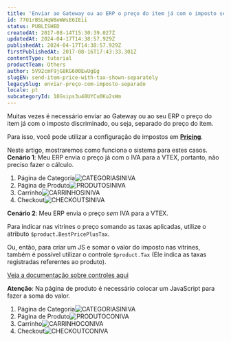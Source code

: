 ```yaml
---
title: 'Enviar ao Gateway ou ao ERP o preço do item já com o imposto separado'
id: 77O1rBSLHqW8eWWsE6IEii
status: PUBLISHED
createdAt: 2017-08-14T15:30:39.027Z
updatedAt: 2024-04-17T14:38:57.929Z
publishedAt: 2024-04-17T14:38:57.929Z
firstPublishedAt: 2017-08-16T17:43:33.301Z
contentType: tutorial
productTeam: Others
author: 5V92cmF9jG8KG600EwUgEg
slugEN: send-item-price-with-tax-shown-separately
legacySlug: enviar-preço-com-imposto-separado
locale: pt
subcategoryId: 18Gsips3u48UYCu0Ku2sWm
---
```


Muitas vezes é necessário enviar ao Gateway ou ao seu ERP o preço do item já com o imposto discriminado, ou seja, separado do preço do item.

Para isso, você pode utilizar a configuração de impostos em [__Pricing__](/pt/tutorial/como-criar-taxaimposto).

Neste artigo, mostraremos como funciona o sistema para estes casos.
**Cenário 1**: Meu ERP envia o preço já com o IVA para a VTEX, portanto, não preciso fazer o cálculo.

1. Página de Categoria![CATEGORIASINIVA](https://images.contentful.com/alneenqid6w5/OAT1GSzx4YUs4iuMKOsiE/61f68ef8a8f6ca0e52db228c53f0ede1/CATEGORIASINIVA.png)
2. Página de Produto![PRODUTOSINIVA](https://images.contentful.com/alneenqid6w5/2RW5XMDChOo2SaWWqcGGis/658b27601bff63231565921b5ccf9d48/PRODUCTOSINIVA.png)
3. Carrinho![CARRINHOSINIVA](https://images.contentful.com/alneenqid6w5/6aq95ChS2ke6yeqW8MKYWs/c6c3e4e8368a99a3ab65d0e4f8723fe3/CARRITOSINIVA.png)
4. Checkout![CHECKOUTSINIVA](https://images.contentful.com/alneenqid6w5/KD05AMNlKeEE2kMY2KsKw/e7d845e01d7e758da7395d3183e96461/CHECKOUTSINIVA.png)

**Cenário 2**: Meu ERP envia o preço *sem* IVA para a VTEX.

Para indicar nas vitrines o preço somando as taxas aplicadas, utilize o atributo `$product.BestPricePlusTax`.

Ou, então, para criar um JS e somar o valor do imposto nas vitrines, também é possível utilizar o controle `$product.Tax` (Ele indica as taxas registradas referentes ao produto).

[Veja a documentação sobre controles aqui](https://developers.vtex.com/docs/guides/shelf-template-controls)

__Atenção__: Na página de produto é necessário colocar um JavaScript para fazer a soma do valor.

1. Página de Categoria![CATEGORIASINIVA](https://images.contentful.com/alneenqid6w5/OAT1GSzx4YUs4iuMKOsiE/61f68ef8a8f6ca0e52db228c53f0ede1/CATEGORIASINIVA.png)
2. Página de Produto![PRODUTOCONIVA](https://images.contentful.com/alneenqid6w5/1PFWNiW4lK8ogIMKMu06Gy/d3ec875da04e52f971cac61f4b10d9b2/PRODUCTOCONIVA.png)
3. Carrinho![CARRINHOCONIVA](https://images.contentful.com/alneenqid6w5/52xSrXT1Pigoo4aAuwYq6A/7bdf52cfa0deb873fca1909592607fa9/CARRITOCONIVA.png)
4. Checkout![CHECKOUTCONIVA](https://images.contentful.com/alneenqid6w5/6Hbi6RI704AYM0GEUUO88A/4042846eac28ac9aafa6568a9f4adcf1/CHECKOUTCONIVA.png)
